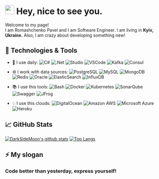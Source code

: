 <h1><img src="https://emojis.slackmojis.com/emojis/images/1531849430/4246/blob-sunglasses.gif?1531849430" width="30"/> Hey, nice to see you.</h1>

Welcome to my page!
</br>
I am Romashchenko Pavel and I am Software Engineer. I am living in <b>Kyiv, Ukraine.</b>
Also, I am crazy about developing something new!

## 🔧 Technologies & Tools
- 🚀 I use daily:
![C#](https://img.shields.io/badge/-C%23-4f2ace?style=flat-square&logo=C%20Sharp)
![.Net](https://img.shields.io/badge/-.Net-5C2D91?style=flat-square&logo=.Net)
![Studio](https://img.shields.io/badge/-Visual%20Studio-5C2D91?style=flat-square&logo=Visual%20Studio)
![VSCode](https://img.shields.io/badge/-Visual_Studio_Code-007ACC?style=flat-square&logo=Visual%20Studio%20Code)
![Kafka](https://img.shields.io/badge/-Kafka-000000?style=flat-square&logo=Apache%20Kafka)
![Consul](https://img.shields.io/badge/-Consul-CA2171?style=flat-square&logo=Consul)

- ⚙️ I work with data sources: 
![PostgreSQL](https://img.shields.io/badge/-PostgreSQL-336791?style=flat-square&logo=postgresql)
![MySQL](https://img.shields.io/badge/-MySQL-064F8C?style=flat-square&logo=mysql)
![MongoDB](https://img.shields.io/badge/-MongoDB-107C10?style=flat-square&logo=MongoDB)
![Redis](https://img.shields.io/badge/-Redis-000000?style=flat-square&logo=Redis)
![Oracle](https://img.shields.io/badge/-Oracle-F80000?style=flat-square&logo=Oracle)
![ElasticSearch](https://img.shields.io/badge/-ElasticSearch-005571?style=flat-square&logo=elasticsearch)
![InfluxDB](https://img.shields.io/badge/-InfluxDB-02456C?style=flat-square&logo=InfluxDB)

- 📚 I use this tools:
![Bash](https://img.shields.io/badge/-Bash-283037?style=flat-square&logo=GNU%20Bash)
![Docker](https://img.shields.io/badge/-Docker-0B2C4A?style=flat-square&logo=docker)
![Kubernetes](https://img.shields.io/badge/-Kubernetes-002050?style=flat-square&logo=Kubernetes)
![SonarQube](https://img.shields.io/badge/-SonarQube-004880?style=flat-square&logo=SonarQube)
![Swagger](https://img.shields.io/badge/-Swagger-107C10?style=flat-square&logo=Swagger)
![JFrog](https://img.shields.io/badge/-JFrog-004880?style=flat-square&logo=JFrog)

- :bulb: I use this clouds:
![DigitalOcean](https://img.shields.io/badge/-Digital%20Ocean-darkblue?style=flat-square&logo=digitalocean)
![Amazon AWS](https://img.shields.io/badge/Amazon%20AWS-232F3E?style=flat-square&logo=amazon-aws)
![Microsoft Azure](https://img.shields.io/badge/Microsoft%20Azure-232F7E?style=flat-square&logo=microsoft-azure)
![Heroku](https://img.shields.io/badge/-Heroku-430098?style=flat-square&logo=heroku)

## :chart_with_upwards_trend: GitHub Stats
[![DarkSideMoon's github stats](https://github-readme-stats.vercel.app/api?username=DarkSideMoon)](https://github.com/DarkSideMoon/)
[![Top Langs](https://github-readme-stats.vercel.app/api/top-langs/?username=DarkSideMoon&layout=compact)](https://github.com/DarkSideMoon/)

## ⚡ My slogan
### Сode better than yesterday, express yourself!

<!--
- 🔭 I’m currently working on ...
- 🌱 I’m currently learning ...
- 👯 I’m looking to collaborate on ...
- 🤔 I’m looking for help with ...
- 💬 Ask me about ...
- 📫 How to reach me: ...
- 😄 Pronouns: ...
- ⚡ Fun fact: ...
-->
